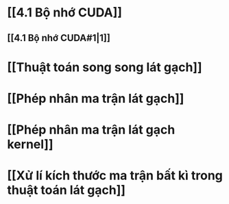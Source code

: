 # [[4.1 Bộ nhớ CUDA]]

## [[4.1 Bộ nhớ CUDA#1|1]]
# [[Thuật toán song song lát gạch]]
# [[Phép nhân ma trận lát gạch]]
# [[Phép nhân ma trận lát gạch kernel]]
# [[Xử lí kích thước ma trận bất kì trong thuật toán lát gạch]]